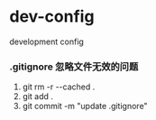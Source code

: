 # dev-config
development config

### .gitignore 忽略文件无效的问题

1. git rm -r --cached .
2. git add .
3. git commit -m "update .gitignore"
